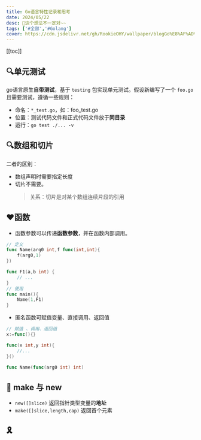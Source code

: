 ```yaml
---
title: Go语言特性记录和思考
date: 2024/05/22
desc: 🎉这个想法不一定对~~
tags: ['#全部','#Golang']
cover: https://cdn.jsdelivr.net/gh/RookieOHY/wallpaper/blogGo%E8%AF%AD%E8%A8%80%E7%89%B9%E6%80%A7%E6%80%9D%E8%80%83%E5%B0%81%E9%9D%A2.png
---
```


[[toc]]

## 🔍单元测试

go语言原生**自带测试**，基于 `testing` 包实现单元测试。假设新编写了一个 `foo.go` 且需要测试，遵循一些规则：

- 命名：`*_test.go`，如：foo_test.go
- 位置：测试代码文件和正式代码文件放于**同目录**
- 运行：`go test ./... -v`

## 🔍数组和切片

二者的区别：

- 数组声明时需要指定长度
- 切片不需要。
  > 关系：切片是对某个数组连续片段的引用

## ♥函数

- 函数参数可以传递**函数参数**，并在函数内部调用。

```go
// 定义
func Name(arg0 int,f func(int,int){
    f(arg0,1)
})

func F1(a,b int) {
    // ...
}
// 使用
func main(){
    Name(1,F1)
}
```

- 匿名函数可赋值变量、直接调用、返回值

```go
// 赋值 、调用、返回值
x:=func(){}

func(x int,y int){
    //...
}()

func Name(func(arg0 int) int)
```

## 🎈 make 与 new

- `new([]slice)` 返回指针类型变量的**地址**
- `make([]slice,length,cap)` 返回首个元素

## 🎗
